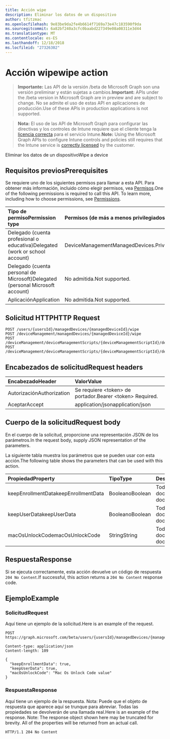 ```yaml
---
title: Acción wipe
description: Eliminar los datos de un dispositivo
author: tfitzmac
ms.openlocfilehash: 9e83be9da2fe4b6614f7169a73e47c183590f9da
ms.sourcegitcommit: 6a82bf240a3cfc0baabd227349e08a08311e3d44
ms.translationtype: MT
ms.contentlocale: es-ES
ms.lasthandoff: 12/18/2018
ms.locfileid: "27326302"
---
```

# <a name="wipe-action"></a><span data-ttu-id="d1cd4-103">Acción wipe</span><span class="sxs-lookup"><span data-stu-id="d1cd4-103">wipe action</span></span>

> <span data-ttu-id="d1cd4-104">**Importante:** Las API de la versión /beta de Microsoft Graph son una versión preliminar y están sujetas a cambios.</span><span class="sxs-lookup"><span data-stu-id="d1cd4-104">**Important:** APIs under the /beta version in Microsoft Graph are in preview and are subject to change.</span></span> <span data-ttu-id="d1cd4-105">No se admite el uso de estas API en aplicaciones de producción.</span><span class="sxs-lookup"><span data-stu-id="d1cd4-105">Use of these APIs in production applications is not supported.</span></span>

> <span data-ttu-id="d1cd4-106">**Nota:** El uso de las API de Microsoft Graph para configurar las directivas y los controles de Intune requiere que el cliente tenga la [licencia correcta](https://go.microsoft.com/fwlink/?linkid=839381) para el servicio Intune.</span><span class="sxs-lookup"><span data-stu-id="d1cd4-106">**Note:** Using the Microsoft Graph APIs to configure Intune controls and policies still requires that the Intune service is [correctly licensed](https://go.microsoft.com/fwlink/?linkid=839381) by the customer.</span></span>

<span data-ttu-id="d1cd4-107">Eliminar los datos de un dispositivo</span><span class="sxs-lookup"><span data-stu-id="d1cd4-107">Wipe a device</span></span>
## <a name="prerequisites"></a><span data-ttu-id="d1cd4-108">Requisitos previos</span><span class="sxs-lookup"><span data-stu-id="d1cd4-108">Prerequisites</span></span>
<span data-ttu-id="d1cd4-p102">Se requiere uno de los siguientes permisos para llamar a esta API. Para obtener más información, incluido cómo elegir permisos, vea [Permisos](/graph/permissions-reference).</span><span class="sxs-lookup"><span data-stu-id="d1cd4-p102">One of the following permissions is required to call this API. To learn more, including how to choose permissions, see [Permissions](/graph/permissions-reference).</span></span>

|<span data-ttu-id="d1cd4-111">Tipo de permiso</span><span class="sxs-lookup"><span data-stu-id="d1cd4-111">Permission type</span></span>|<span data-ttu-id="d1cd4-112">Permisos (de más a menos privilegiados)</span><span class="sxs-lookup"><span data-stu-id="d1cd4-112">Permissions (from most to least privileged)</span></span>|
|:---|:---|
|<span data-ttu-id="d1cd4-113">Delegado (cuenta profesional o educativa)</span><span class="sxs-lookup"><span data-stu-id="d1cd4-113">Delegated (work or school account)</span></span>|<span data-ttu-id="d1cd4-114">DeviceManagementManagedDevices.PriviligedOperation.All</span><span class="sxs-lookup"><span data-stu-id="d1cd4-114">DeviceManagementManagedDevices.PriviligedOperation.All</span></span>|
|<span data-ttu-id="d1cd4-115">Delegado (cuenta personal de Microsoft)</span><span class="sxs-lookup"><span data-stu-id="d1cd4-115">Delegated (personal Microsoft account)</span></span>|<span data-ttu-id="d1cd4-116">No admitida.</span><span class="sxs-lookup"><span data-stu-id="d1cd4-116">Not supported.</span></span>|
|<span data-ttu-id="d1cd4-117">Aplicación</span><span class="sxs-lookup"><span data-stu-id="d1cd4-117">Application</span></span>|<span data-ttu-id="d1cd4-118">No admitida.</span><span class="sxs-lookup"><span data-stu-id="d1cd4-118">Not supported.</span></span>|

## <a name="http-request"></a><span data-ttu-id="d1cd4-119">Solicitud HTTP</span><span class="sxs-lookup"><span data-stu-id="d1cd4-119">HTTP Request</span></span>
<!-- {
  "blockType": "ignored"
}
-->
``` http
POST /users/{usersId}/managedDevices/{managedDeviceId}/wipe
POST /deviceManagement/managedDevices/{managedDeviceId}/wipe
POST /deviceManagement/deviceManagementScripts/{deviceManagementScriptId}/deviceRunStates/{deviceManagementScriptDeviceStateId}/managedDevice/wipe
POST /deviceManagement/deviceManagementScripts/{deviceManagementScriptId}/deviceRunStates/{deviceManagementScriptDeviceStateId}/managedDevice/detectedApps/{detectedAppId}/managedDevices/{managedDeviceId}/wipe
```

## <a name="request-headers"></a><span data-ttu-id="d1cd4-120">Encabezados de solicitud</span><span class="sxs-lookup"><span data-stu-id="d1cd4-120">Request headers</span></span>
|<span data-ttu-id="d1cd4-121">Encabezado</span><span class="sxs-lookup"><span data-stu-id="d1cd4-121">Header</span></span>|<span data-ttu-id="d1cd4-122">Valor</span><span class="sxs-lookup"><span data-stu-id="d1cd4-122">Value</span></span>|
|:---|:---|
|<span data-ttu-id="d1cd4-123">Autorización</span><span class="sxs-lookup"><span data-stu-id="d1cd4-123">Authorization</span></span>|<span data-ttu-id="d1cd4-124">Se requiere &lt;token&gt; de portador.</span><span class="sxs-lookup"><span data-stu-id="d1cd4-124">Bearer &lt;token&gt; Required.</span></span>|
|<span data-ttu-id="d1cd4-125">Aceptar</span><span class="sxs-lookup"><span data-stu-id="d1cd4-125">Accept</span></span>|<span data-ttu-id="d1cd4-126">application/json</span><span class="sxs-lookup"><span data-stu-id="d1cd4-126">application/json</span></span>|

## <a name="request-body"></a><span data-ttu-id="d1cd4-127">Cuerpo de la solicitud</span><span class="sxs-lookup"><span data-stu-id="d1cd4-127">Request body</span></span>
<span data-ttu-id="d1cd4-128">En el cuerpo de la solicitud, proporcione una representación JSON de los parámetros.</span><span class="sxs-lookup"><span data-stu-id="d1cd4-128">In the request body, supply JSON representation of the parameters.</span></span>

<span data-ttu-id="d1cd4-129">La siguiente tabla muestra los parámetros que se pueden usar con esta acción.</span><span class="sxs-lookup"><span data-stu-id="d1cd4-129">The following table shows the parameters that can be used with this action.</span></span>

|<span data-ttu-id="d1cd4-130">Propiedad</span><span class="sxs-lookup"><span data-stu-id="d1cd4-130">Property</span></span>|<span data-ttu-id="d1cd4-131">Tipo</span><span class="sxs-lookup"><span data-stu-id="d1cd4-131">Type</span></span>|<span data-ttu-id="d1cd4-132">Descripción</span><span class="sxs-lookup"><span data-stu-id="d1cd4-132">Description</span></span>|
|:---|:---|:---|
|<span data-ttu-id="d1cd4-133">keepEnrollmentData</span><span class="sxs-lookup"><span data-stu-id="d1cd4-133">keepEnrollmentData</span></span>|<span data-ttu-id="d1cd4-134">Booleano</span><span class="sxs-lookup"><span data-stu-id="d1cd4-134">Boolean</span></span>|<span data-ttu-id="d1cd4-135">Todavía no documentado</span><span class="sxs-lookup"><span data-stu-id="d1cd4-135">Not yet documented</span></span>|
|<span data-ttu-id="d1cd4-136">keepUserData</span><span class="sxs-lookup"><span data-stu-id="d1cd4-136">keepUserData</span></span>|<span data-ttu-id="d1cd4-137">Booleano</span><span class="sxs-lookup"><span data-stu-id="d1cd4-137">Boolean</span></span>|<span data-ttu-id="d1cd4-138">Todavía no documentado</span><span class="sxs-lookup"><span data-stu-id="d1cd4-138">Not yet documented</span></span>|
|<span data-ttu-id="d1cd4-139">macOsUnlockCode</span><span class="sxs-lookup"><span data-stu-id="d1cd4-139">macOsUnlockCode</span></span>|<span data-ttu-id="d1cd4-140">String</span><span class="sxs-lookup"><span data-stu-id="d1cd4-140">String</span></span>|<span data-ttu-id="d1cd4-141">Todavía no documentado</span><span class="sxs-lookup"><span data-stu-id="d1cd4-141">Not yet documented</span></span>|



## <a name="response"></a><span data-ttu-id="d1cd4-142">Respuesta</span><span class="sxs-lookup"><span data-stu-id="d1cd4-142">Response</span></span>
<span data-ttu-id="d1cd4-143">Si se ejecuta correctamente, esta acción devuelve un código de respuesta `204 No Content`.</span><span class="sxs-lookup"><span data-stu-id="d1cd4-143">If successful, this action returns a `204 No Content` response code.</span></span>

## <a name="example"></a><span data-ttu-id="d1cd4-144">Ejemplo</span><span class="sxs-lookup"><span data-stu-id="d1cd4-144">Example</span></span>
### <a name="request"></a><span data-ttu-id="d1cd4-145">Solicitud</span><span class="sxs-lookup"><span data-stu-id="d1cd4-145">Request</span></span>
<span data-ttu-id="d1cd4-146">Aquí tiene un ejemplo de la solicitud.</span><span class="sxs-lookup"><span data-stu-id="d1cd4-146">Here is an example of the request.</span></span>
``` http
POST https://graph.microsoft.com/beta/users/{usersId}/managedDevices/{managedDeviceId}/wipe

Content-type: application/json
Content-length: 109

{
  "keepEnrollmentData": true,
  "keepUserData": true,
  "macOsUnlockCode": "Mac Os Unlock Code value"
}
```

### <a name="response"></a><span data-ttu-id="d1cd4-147">Respuesta</span><span class="sxs-lookup"><span data-stu-id="d1cd4-147">Response</span></span>
<span data-ttu-id="d1cd4-p103">Aquí tiene un ejemplo de la respuesta. Nota: Puede que el objeto de respuesta que aparece aquí se trunque para abreviar. Todas las propiedades se devolverán de una llamada real.</span><span class="sxs-lookup"><span data-stu-id="d1cd4-p103">Here is an example of the response. Note: The response object shown here may be truncated for brevity. All of the properties will be returned from an actual call.</span></span>
``` http
HTTP/1.1 204 No Content
```





